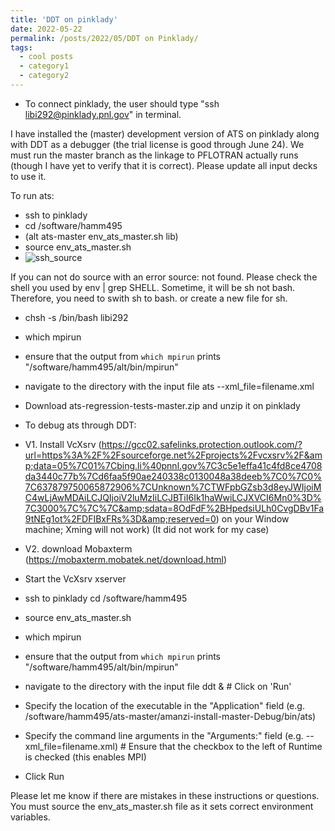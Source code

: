 ```yaml
---
title: 'DDT on pinklady'
date: 2022-05-22
permalink: /posts/2022/05/DDT on Pinklady/
tags:
  - cool posts
  - category1
  - category2
---
```

* To connect pinklady, the user should type "ssh libi292@pinklady.pnl.gov" in terminal.

I have installed the (master) development version of ATS on pinklady along with DDT as a debugger (the trial license is good through June 24). 
We must run the master branch as the linkage to PFLOTRAN actually runs (though I have yet to verify that it is correct). 
Please update all input decks to use it.

To run ats: 

* ssh to pinklady
* cd /software/hamm495
* (alt ats-master env_ats_master.sh lib)
* source env_ats_master.sh
* ![ssh_source](https://user-images.githubusercontent.com/21980320/168872974-dc36357d-c1b8-4bfb-a53e-b2b5b626aa13.png)


If you can not do source with an error source: not found. 
Please check the shell you used by env | grep SHELL.
Sometime, it will be sh not bash. Therefore, you need to swith sh to bash. or create a new file for sh.
* chsh -s /bin/bash libi292 
* which mpirun      
* ensure that the output from `which mpirun` prints "/software/hamm495/alt/bin/mpirun"
* navigate to the directory with the input file ats --xml_file=filename.xml

* Download ats-regression-tests-master.zip and unzip it on pinklady

* To debug ats through DDT:

* V1. Install VcXsrv (https://gcc02.safelinks.protection.outlook.com/?url=https%3A%2F%2Fsourceforge.net%2Fprojects%2Fvcxsrv%2F&amp;data=05%7C01%7Cbing.li%40pnnl.gov%7C3c5e1effa41c4fd8ce4708da3440c77b%7Cd6faa5f90ae240338c0130048a38deeb%7C0%7C0%7C637879750065872906%7CUnknown%7CTWFpbGZsb3d8eyJWIjoiMC4wLjAwMDAiLCJQIjoiV2luMzIiLCJBTiI6Ik1haWwiLCJXVCI6Mn0%3D%7C3000%7C%7C%7C&amp;sdata=8OdFdF%2BHpedsiULh0CvgDBv1Fa9tNEg1ot%2FDFIBxFRs%3D&amp;reserved=0) on your Window machine; Xming will not work) (It did not work for my case)
* V2. download Mobaxterm (https://mobaxterm.mobatek.net/download.html)
* Start the VcXsrv xserver 
* ssh to pinklady cd /software/hamm495 
* source env_ats_master.sh
* which mpirun      
* ensure that the output from `which mpirun` prints "/software/hamm495/alt/bin/mpirun"
* navigate to the directory with the input file ddt & # Click on 'Run'
* Specify the location of the executable in the "Application" field (e.g. /software/hamm495/ats-master/amanzi-install-master-Debug/bin/ats)
* Specify the command line arguments in the "Arguments:" field (e.g. --xml_file=filename.xml) # Ensure that the checkbox to the left of Runtime is checked (this enables MPI) 
*  Click Run

Please let me know if there are mistakes in these instructions or questions.  You must source the env_ats_master.sh file as it sets correct environment variables.
